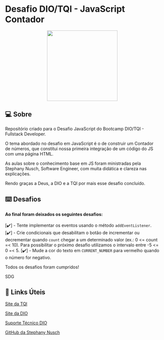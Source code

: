 # Desafio DIO/TQI - JavaScript Contador
<p align="center">
  <img src="https://user-images.githubusercontent.com/106720974/172080330-3f404ef0-acc1-4a06-86ea-3549e3c694fa.png" width="230px" />
  </p>



## :computer:  Sobre

Repositório criado para o Desafio JavaScript do Bootcamp DIO/TQI - Fullstack Developer.

O tema abordado no desafio em JavaScript é o de construir um Contador de números, que constitui nossa primeira integração de um código do JS com uma página HTML.

As aulas sobre o conhecimento base em JS foram ministradas pela Stephany Nusch, Software Engineer, com muita didática e clareza nas explicações.

Rendo graças a Deus, a DIO e a TQI por mais esse desafio concluído.

## :keyboard: Desafios

#### Ao final foram deixados os seguintes desafios:

[✔️] - Tente implementar os eventos usando o método `addEventListener`.
[✔️] - Crie condicionais que desabilitam o botão de incrementar ou decrementar quando `count` chegar a um determinado valor (ex.: 0 <= count =< 10). Para possibilitar o próximo desafio utilizamos o intervalo entre -5 <= 0 =< 5.
[✔️] - Mude a cor do texto em `CURRENT_NUMBER` para vermelho quando o número for negativo.

Todos os desafios foram cumpridos!

SDG

## :link: Links Úteis
[Site da TQI](https://www.tqi.com.br)

[Site da DIO](https://www.dio.me)

[Suporte Técnico DIO](https://help.dio.me)

[GitHub da Stephany Nusch](https://github.com/stebsnusch)



